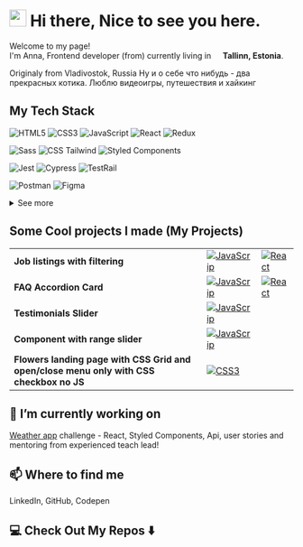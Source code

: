 <h1><img src="https://emojis.slackmojis.com/emojis/images/1563480763/5999/meow_party.gif?1563480763" width="30"/> Hi there, Nice to see you here.</h1>

<p>Welcome to my page! </br> I'm Anna, Frontend developer (from) currently living in <img src="https://image.flaticon.com/icons/svg/197/197379.svg" width="13"/> <b>Tallinn, Estonia</b>.

Originaly from Vladivostok, Russia Ну и о себе что нибудь - два прекрасных котика. Люблю видеоигры, путешествия и хайкинг

<h2>My Tech Stack</h2>

<!-- <img alt="HTML5" src="https://img.shields.io/badge/-HTML5-%23E44D27?style=flat&logo=html5&logoColor=ffffff"/> -->

![HTML5](https://img.shields.io/badge/-HTML5-%23E44D27?style=flat-square&logo=html5&logoColor=ffffff)
![CSS3](https://img.shields.io/badge/-CSS3-%231572B6?style=flat-square&logo=css3)
![JavaScript](https://img.shields.io/badge/-JavaScript-%23F7DF1C?style=flat-square&logo=javascript&logoColor=000000&labelColor=%23F7DF1C&color=%23FFCE5A)
![React](https://img.shields.io/badge/-React-%23282C34?style=flat-square&logo=react)
![Redux](https://img.shields.io/badge/-Redux-764ABC?style=flat-square&logo=redux&logoColor=white)
<br>

![Sass](https://img.shields.io/badge/-Sass-%23CC6699?style=flat-square&logo=sass&logoColor=ffffff)
![CSS Tailwind](https://img.shields.io/badge/-Tailwind-%231a202c?style=flat-square&logo=tailwind-css)
![Styled Components](https://img.shields.io/badge/-Styled_Components-db7092?style=flat-square&logo=styled-components&logoColor=white)
<br>

![Jest](https://img.shields.io/badge/Jest-97747E?style=flat&logo=jest&logoColor=white)
![Cypress](https://img.shields.io/badge/Cypress-24262E?style=flat&logo=Cypress&logoColor=white)
![TestRail](https://img.shields.io/badge/TestRail-0A3653?style=flat)
<br>

![Postman](https://img.shields.io/badge/Postman-FF6C37?style=flat&logo=Postman&logoColor=white)
![Figma](https://img.shields.io/badge/Figma-050938?style=flat&logo=Figma&logoColor=rainbow)

<details>
<summary>See more</summary>

![NPM](https://img.shields.io/badge/-NPM-CB3837?style=flat-square&logo=npm&logoColor=white)
![Git](https://img.shields.io/badge/-Git-%23F05032?style=flat-square&logo=git&logoColor=%23ffffff)
![GitHub Actions](https://img.shields.io/badge/-Github_Actions-2088FF?style=flat-square&logo=github-actions&logoColor=white)
![Jira](https://img.shields.io/badge/Jira-F7F7F7?style=flat&logo=Jira-Software&logoColor=2580F7)
![Confluence](https://img.shields.io/badge/Confluence-F7F7F7?style=flat&logo=Confluence&logoColor=2580F7)
<br>

![VS Code](https://img.shields.io/badge/-VSCode-%23007ACC?style=flat-square&logo=visual-studio-code)
![Markdown](https://img.shields.io/badge/Markdown-000000?style=flat-square&logo=Markdown)
![Prettier](https://img.shields.io/badge/-Prettier-F7B93E?style=flat-square&logo=prettier&logoColor=white)
![ESlint](https://img.shields.io/badge/-ESLint-%234B32C3?style=flat-square&logo=eslint)
<br>

![Phaser](https://img.shields.io/badge/Phaser-B877D3?style=flat)
![Contra.js](https://img.shields.io/badge/Contra.js-B12A34?style=flat)
![Unity](https://img.shields.io/badge/Unity-000000?style=flat-square&logo=Unity)

</details>

<h2>Some Cool projects I made (My Projects)</h2>

<table>
  <tbody>
    <tr>
      <td><b>Job listings with filtering</b></td>
      <td><a href="https://github.com/ALapina/Job-listings-with-filtering-JavaScript"><img alt="JavaScrip" src="https://img.shields.io/badge/-JavaScript Solution-%23F7DF1C?style=flat&logo=javascript&logoColor=000000&labelColor=%23F7DF1C&color=%23FFCE5A"/></a></td>
      <td><a href="https://github.com/ALapina/Job-listings-with-filtering-React"><img alt="React" src="https://img.shields.io/badge/-React Solution-%23282C34?style=flat-square&logo=react"/></a></td>
    </tr>
	  <tr>
      <td><b>FAQ Accordion Card</b></td>
      <td><a href="https://github.com/ALapina/FAQ-Accordion-Card---JavaScript"><img alt="JavaScrip" src="https://img.shields.io/badge/-JavaScript Solution-%23F7DF1C?style=flat-square&logo=javascript&logoColor=000000&labelColor=%23F7DF1C&color=%23FFCE5A"/></a></td>
      <td><a href="https://github.com/ALapina/FAQ-Accordion-Card-React"><img alt="React" src="https://img.shields.io/badge/-React Solution-%23282C34?style=flat-square&logo=react"/></a></td>
    </tr>
    <tr>
      <td><b>Testimonials Slider</b></td>
      <td><a href="https://github.com/ALapina/Testimonials-Slider_Frontend-Mentor"><img alt="JavaScrip" src="https://img.shields.io/badge/-JavaScript Solution-%23F7DF1C?style=flat-square&logo=javascript&logoColor=000000&labelColor=%23F7DF1C&color=%23FFCE5A"/></a></td>
    </tr>
    <tr>
      <td><b>Component with range slider</b></td>
      <td><a href="https://github.com/ALapina/Fylo-Data-Storage-Component__Frontend-Mentor"><img alt="JavaScrip" src="https://img.shields.io/badge/-JavaScript Solution-%23F7DF1C?style=flat-square&logo=javascript&logoColor=000000&labelColor=%23F7DF1C&color=%23FFCE5A"/></a></td>
    </tr>
    <tr>
      <td><b>Flowers landing page with CSS Grid and open/close menu only with CSS checkbox no JS</b></td>
      <td><a href="https://github.com/ALapina/Flowers"><img alt="CSS3" src="https://img.shields.io/badge/-CSS3 Solution-%231572B6?style=flat-square&logo=css3"/></a></td>
    </tr>
  </tbody>
</table>

<h2> 🔭 I’m currently working on </h2>

[Weather app](https://github.com/ALapina/Weather-app-Challenge) challenge - React, Styled Components, Api, user stories and mentoring from experienced teach lead!

<h2> 📫 Where to find me </h2>

LinkedIn, GitHub, Codepen

<h2> 💻 Check Out My Repos ⬇️ </h2>

<!-- ## Things I code with 💼

JavaScript, React, и все осталное. Здесь можно выделить только основное и все остальное спрятать как здесь https://github.com/insulineru/insulineru
И разделить на подгруппы - стайлинг, тест, тулз [fq]

## Frontendmentor

Можно вот так организовать в виде табличке с указанием звезд? https://github.com/thmsgbrt Ну или не, звезд не надо, но просто выделить

## Devchallenges

## Just things a like

video games, traveling and hiking, music

https://awesomegithubprofile.tech/

https://github.com/fnky

https://github.com/xiaoluoboding stats и иконки

https://github.com/dereknguyen269 статс

https://github.com/ileriayo 👨‍💻 Whoami и интересно отцентрировано все -->

<!--
**ALapina/ALapina** is a ✨ _special_ ✨ repository because its `README.md` (this file) appears on your GitHub profile.

Here are some ideas to get you started:

- 🔭 I’m currently working on ...
- 🌱 I’m currently learning ...
- 👯 I’m looking to collaborate on ...
- 🤔 I’m looking for help with ...
- 💬 Ask me about ...
- 📫 How to reach me: ...
- 😄 Pronouns: ...
- ⚡ Fun fact: ...
-->
